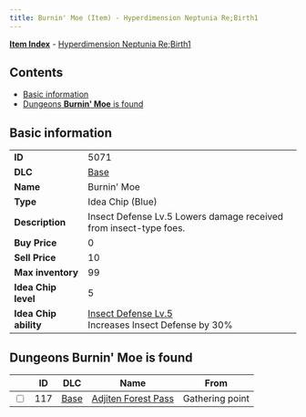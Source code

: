 ```yaml
---
title: Burnin' Moe (Item) - Hyperdimension Neptunia Re;Birth1
---
```


[**Item Index**](/neptunia/rb1/item/index.html) - [Hyperdimension Neptunia Re;Birth1](/neptunia/rb1)

## Contents

- [Basic information](#basic-information)
- [Dungeons **Burnin' Moe** is found](#dungeons-burnin-moe-is-found)

## Basic information

|   |   |
| -- | -- |
| **ID** | 5071 |
| **DLC** | [Base](/neptunia/rb1/dlc/1-base.html) |
| **Name** | Burnin' Moe |
| **Type** | Idea Chip (Blue) |
| **Description** | Insect Defense Lv.5 Lowers damage received from insect-type foes. |
| **Buy Price** | 0 |
| **Sell Price** | 10 |
| **Max inventory** | 99 |
| **Idea Chip level** | 5 |
| **Idea Chip ability** | [Insect Defense Lv.5](/neptunia/rb1/avatar/1-9570-insect-defense-lv-5.html)<br />Increases Insect Defense by 30% |


## Dungeons **Burnin' Moe** is found

|    | ID | DLC | Name | From |
| -- | -- | --- | ---- | ---- |
| <input type="checkbox" id="rb1-dungeon-1-117" class="trackbox" /> | 117 | [Base](/neptunia/rb1/dlc/1-base.html) | [Adjiten Forest Pass](/neptunia/rb1/dungeon/1-117-adjiten-forest-pass.html) | Gathering point |
